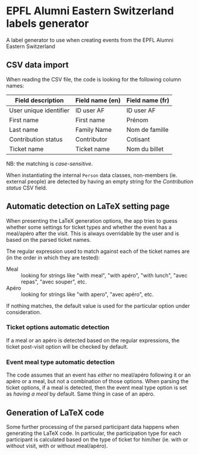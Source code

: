 # EPFL Alumni Eastern Switzerland labels generator

A label generator to use when creating events from the EPFL Alumni Eastern Switzerland

## CSV data import

When reading the CSV file, the code is looking for the following column names:

| Field description      | Field name (en) | Field name (fr) |
|------------------------|-----------------|-----------------|
| User unique identifier | ID user AF      | ID user AF      |
| First name             | First name      | Prénom          |
| Last name              | Family Name     | Nom de famille  |
| Contribution status    | Contributor     | Cotisant        |
| Ticket name            | Ticket name     | Nom du billet   |

NB: the matching is *case-sensitive*.

When instantiating the internal `Person` data classes, non-members (ie. external people) are detected by having an empty string for the *Contribution status* CSV field.


## Automatic detection on LaTeX setting page

When presenting the LaTeX generation options, the app tries to guess whether some settings for ticket types and whether the event has a meal/apéro after the visit. This is always overridable by the user and is based on the parsed ticket names.

The regular expression used to match against each of the ticket names are (in the order in which they are tested):

<dl>
  <dt>Meal</dt>
  <dd>looking for strings like "with meal", "with apéro", "with lunch", "avec repas", "avec souper", etc.</dd>
  <dt>Apéro</dt>
  <dd>looking for strings like "with apero", "avec apéro", etc.</dd>
</dl>

If nothing matches, the default value is used for the particular option under consideration.


### Ticket options automatic detection

If a meal or an apéro is detected based on the regular expressions, the ticket post-visit option will be checked by default.


### Event meal type automatic detection

The code assumes that an event has *either* no meal/apéro following it or an apéro or a meal, but not a combination of those options. When parsing the ticket options, if a meal is detected, then the event meal type option is set as *having a meal* by default. Same thing in case of an apéro.


## Generation of LaTeX code

Some further processing of the parsed participant data happens when generating the LaTeX code. In particular, the participation type for each participant is calculated based on the type of ticket for him/her (ie. with or without visit, with or without meal/apéro).
